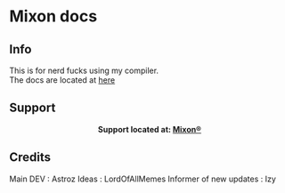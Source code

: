 # Mixon docs

## Info

This is for nerd fucks using my compiler.
<br>
The docs are located at 
 <a href="https://github.com/AstrozTM/-Rips-Decoder-encoder-Library/tree/master/Docs"><light>here</light></a>
 
## Support

 <p align="center">  
  <strong> Support located at: </strong>
  <a href="https://discord.gg/Cur5tKK"><strong>Mixon®</strong></a>
</p>

## Credits

Main DEV : Astroz
Ideas : LordOfAllMemes
Informer of new updates : Izy
